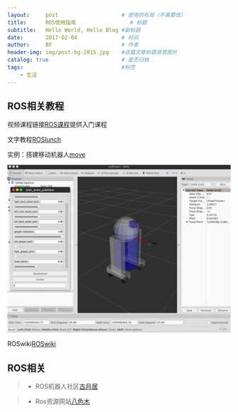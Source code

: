 ```yaml
---
layout:     post   				    # 使用的布局（不需要改）
title:      ROS使用指南 				# 标题 
subtitle:   Hello World, Hello Blog #副标题
date:       2017-02-04				# 时间
author:     BY 						# 作者
header-img: img/post-bg-2015.jpg 	#这篇文章标题背景图片
catalog: true 						# 是否归档
tags:								#标签
    - 生活
---
```



## ROS相关教程
视频课程链接[ROS课程](https://edu.csdn.net/course/play/19217/248749)提供入门课程

文字教程[ROSlunch](http://www.manongjc.com/article/42650.html)

实例：搭建移动机器人[move](https://blog.csdn.net/weixin_42237429/article/details/90743944)

![avatar](https://raw.githubusercontent.com/ThanaTos4/thanatos4.github.io/master/img/ROS-move.png)

ROSwiki[ROSwiki](http://wiki.ros.org/roschina/%E6%95%99%E7%A8%8B)

## ROS相关

> * ROS机器人社区[古月居](https://www.guyuehome.com/)

> * Ros资源网站[八色木](https://www.basemu.com/)